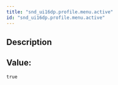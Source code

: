 ```yaml
---
title: "snd_ui16dp.profile.menu.active"
id: "snd_ui16dp.profile.menu.active"
---
```

## Description



## Value: 
```
true
```